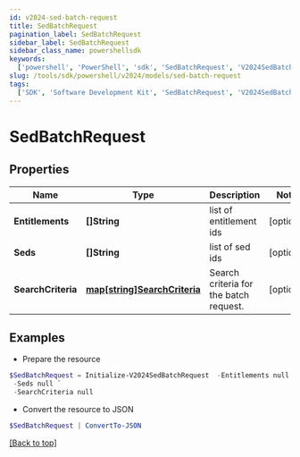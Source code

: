 ```yaml
---
id: v2024-sed-batch-request
title: SedBatchRequest
pagination_label: SedBatchRequest
sidebar_label: SedBatchRequest
sidebar_class_name: powershellsdk
keywords:
  ['powershell', 'PowerShell', 'sdk', 'SedBatchRequest', 'V2024SedBatchRequest']
slug: /tools/sdk/powershell/v2024/models/sed-batch-request
tags:
  ['SDK', 'Software Development Kit', 'SedBatchRequest', 'V2024SedBatchRequest']
---
```


# SedBatchRequest

## Properties

| Name | Type | Description | Notes |
| --- | --- | --- | --- |
| **Entitlements** | **[]String** | list of entitlement ids | [optional] |
| **Seds** | **[]String** | list of sed ids | [optional] |
| **SearchCriteria** | [**map[string]SearchCriteria**](search-criteria) | Search criteria for the batch request. | [optional] |

## Examples

- Prepare the resource

```powershell
$SedBatchRequest = Initialize-V2024SedBatchRequest  -Entitlements null `
 -Seds null `
 -SearchCriteria null
```

- Convert the resource to JSON

```powershell
$SedBatchRequest | ConvertTo-JSON
```

[[Back to top]](#)
